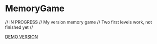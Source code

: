 # MemoryGame
// IN PROGRESS // My version memory game // Two first levels work, not finished yet //


[DEMO VERSION](https://markorakonjac.github.io/MemoryGame/)
